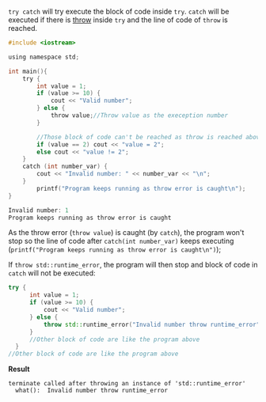 ``try catch`` will try execute the block of code inside ``try``. ``catch`` will be executed if there is [throw](throw.md) inside ``try`` and the line of code of ``throw`` is reached.

```c
#include <iostream>

using namespace std;

int main(){
    try {
        int value = 1;
        if (value >= 10) {
            cout << "Valid number";
        } else {
            throw value;//Throw value as the exeception number
        }

        //Those block of code can't be reached as throw is reached above
        if (value == 2) cout << "value = 2";
        else cout << "value != 2";
    }
    catch (int number_var) {
        cout << "Invalid number: " << number_var << "\n";
    }
        printf("Program keeps running as throw error is caught\n");
}
```

```c
Invalid number: 1
Program keeps running as throw error is caught
```

As the throw error (``throw value``) is caught (by ``catch``), the program won't stop so the line of code after ``catch(int number_var)`` keeps executing (``printf("Program keeps running as throw error is caught\n")``);

If ``throw std::runtime_error``, the program will then stop and block of code in ``catch`` will not be executed:

```cpp
try {
      int value = 1;
      if (value >= 10) {
          cout << "Valid number";
      } else {
          throw std::runtime_error("Invalid number throw runtime_error");
      }
      //Other block of code are like the program above
  }
//Other block of code are like the program above
```
**Result**

```
terminate called after throwing an instance of 'std::runtime_error'
  what():  Invalid number throw runtime_error
```
